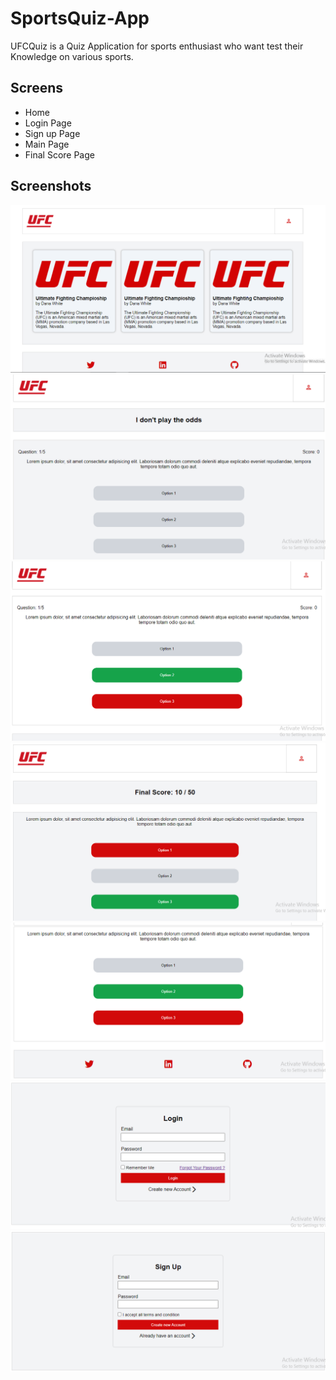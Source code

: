 # SportsQuiz-App

UFCQuiz is a Quiz Application for sports enthusiast who want test their Knowledge on various sports.
<br/>

## Screens  
<ul>
<li><a>Home</a></li>
<li><a>Login Page</a></li>
<li><a>Sign up Page</a></li>
<li><a>Main Page</a></li>
<li><a>Final Score Page</a></li>
</ul>

## Screenshots
![Home](./screenshots/Home.PNG)
![main1](./screenshots/main1.PNG)
![main2](./screenshots/main2.PNG)
![main3](./screenshots/main3.PNG)
![Final1](./screenshots/Final1.PNG)
![login](./screenshots/Login.PNG)
![signup](./screenshots/signup.PNG)
